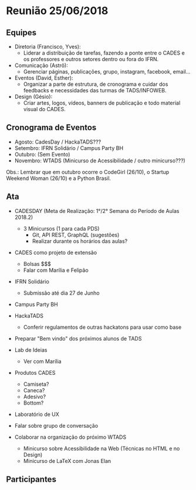 # Reunião 25/06/2018

## Equipes

* Diretoria (Francisco, Yves):
  * Liderar a distribuição de tarefas, fazendo a ponte entre o CADES e os professores e outros setores dentro ou fora do IFRN.
* Comunicação (Astrô):
  * Gerenciar páginas, publicações, grupo, instagram, facebook, email...
* Eventos (David, Esther):
  * Organizar a parte de estrutura, de cronograma e cuidar dos feedbacks e necessidades das turmas de TADS/INFOWEB.
* Design (Gésio):
  * Criar artes, logos, vídeos, banners de publicação e todo material visual do CADES.

## Cronograma de Eventos
  * Agosto: CadesDay / HackaTADS???
  * Setembro: IFRN Solidário / Campus Party BH
  * Outubro: (Sem Evento)
  * Novembro: WTADS (Minicurso de Acessibilidade / outro minicurso???)

  Obs.: Lembrar que em outubro ocorre o CodeGirl (26/10), o Startup Weekend Woman (26/10) e a Python Brasil.

## Ata

* CADESDAY (Meta de Realização: 1°/2° Semana do Período de Aulas 2018.2)
  * 3 Minicursos (1 para cada PDS)
    * Git, API REST, GraphQL (sugestões)
    * Realizar durante os horários das aulas?

* CADES como projeto de extensão
  * Bolsas $$$
  * Falar com Marília e Felipão

* IFRN Solidário
  * Submissão até dia 27 de Junho

* Campus Party BH

* HackaTADS
  * Conferir regulamentos de outras hackatons para usar como base

* Preparar "Bem vindo" dos próximos alunos de TADS

* Lab de Ideias
  * Ver com Marília

* Produtos CADES
  * Camiseta?
  * Caneca?
  * Adesivo?
  * Bottom?

* Laboratório de UX

* Falar sobre grupo de conversação

* Colaborar na organização do próximo WTADS
  * Minicurso sobre Acessibilidade na Web (Técnicas no HTML e no Design)
  * Minicurso de LaTeX com Jonas Elan

## Participantes
